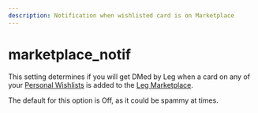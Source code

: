 ```yaml
---
description: Notification when wishlisted card is on Marketplace
---
```


# marketplace\_notif

This setting determines if you will get DMed by Leg when a card on any of your [Personal Wishlists](../../../karuta-utilities/character-tools/personal-wishlist.md) is added to the [Leg Marketplace](../../../karuta-services/leg-marketplace.md).

The default for this option is Off, as it could be spammy at times.
